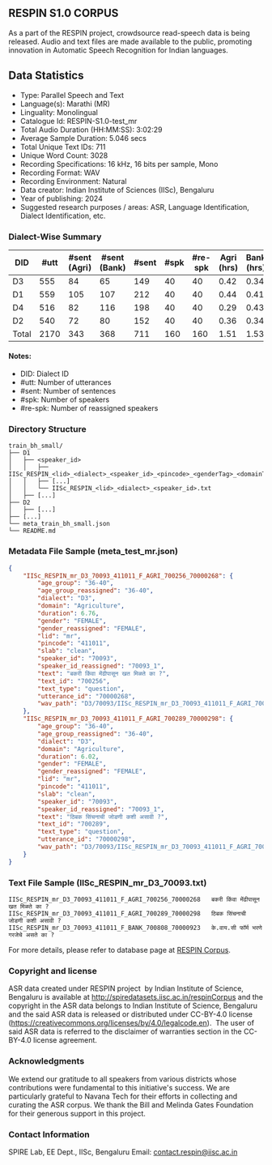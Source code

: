 ## RESPIN S1.0 CORPUS ##

As a part of the RESPIN project, crowdsource read-speech data is being released. Audio and text files
are made available to the public, promoting innovation in Automatic Speech Recognition for Indian languages.

## Data Statistics ##

- Type: Parallel Speech and Text
- Language(s): Marathi (MR)
- Linguality: Monolingual
- Catalogue Id: RESPIN-S1.0-test_mr
- Total Audio Duration (HH:MM:SS): 3:02:29
- Average Sample Duration: 5.046 secs
- Total Unique Text IDs: 711
- Unique Word Count: 3028
- Recording Specifications: 16 kHz, 16 bits per sample, Mono
- Recording Format: WAV
- Recording Environment: Natural
- Data creator: Indian Institute of Sciences (IISc), Bengaluru
- Year of publishing: 2024
- Suggested research purposes / areas: ASR, Language Identification, Dialect Identification, etc.

### Dialect-Wise Summary ###
| DID   | #utt | #sent (Agri) | #sent (Bank) | #sent | #spk | #re-spk | Agri (hrs) | Bank (hrs) | Total (hrs) |
|-------|------|--------------|--------------|-------|------|---------|------------|------------|-------------|
| D3 | 555 | 84 | 65 | 149 | 40 | 40 | 0.42 | 0.34 | 0.76 |
| D1 | 559 | 105 | 107 | 212 | 40 | 40 | 0.44 | 0.41 | 0.85 |
| D4 | 516 | 82 | 116 | 198 | 40 | 40 | 0.29 | 0.43 | 0.73 |
| D2 | 540 | 72 | 80 | 152 | 40 | 40 | 0.36 | 0.34 | 0.70 |
| Total | 2170 | 343 | 368 | 711 | 160 | 160 | 1.51 | 1.53 | 3.04 |



#### Notes:
- DID: Dialect ID
- #utt: Number of utterances
- #sent: Number of sentences
- #spk: Number of speakers
- #re-spk: Number of reassigned speakers

### Directory Structure ###
```
train_bh_small/
├── D1
│   ├── <speaker_id>
│   │   ├── IISc_RESPIN_<lid>_<dialect>_<speaker_id>_<pincode>_<genderTag>_<domainTag>_<text_id>_<uttid>.wav
│   │   ├── [...]
│   │   └── IISc_RESPIN_<lid>_<dialect>_<speaker_id>.txt
│   ├── [...]
├── D2
│   ├── [...]
├── [...]
└── meta_train_bh_small.json
└── README.md
```

### Metadata File Sample (meta_test_mr.json) ###

```json
{
    "IISc_RESPIN_mr_D3_70093_411011_F_AGRI_700256_70000268": {
        "age_group": "36-40",
        "age_group_reassigned": "36-40",
        "dialect": "D3",
        "domain": "Agriculture",
        "duration": 6.76,
        "gender": "FEMALE",
        "gender_reassigned": "FEMALE",
        "lid": "mr",
        "pincode": "411011",
        "slab": "clean",
        "speaker_id": "70093",
        "speaker_id_reassigned": "70093_1",
        "text": "बकरी किंवा मेंढीपासून खत मिळते का ?",
        "text_id": "700256",
        "text_type": "question",
        "utterance_id": "70000268",
        "wav_path": "D3/70093/IISc_RESPIN_mr_D3_70093_411011_F_AGRI_700256_70000268.wav"
    },
    "IISc_RESPIN_mr_D3_70093_411011_F_AGRI_700289_70000298": {
        "age_group": "36-40",
        "age_group_reassigned": "36-40",
        "dialect": "D3",
        "domain": "Agriculture",
        "duration": 6.02,
        "gender": "FEMALE",
        "gender_reassigned": "FEMALE",
        "lid": "mr",
        "pincode": "411011",
        "slab": "clean",
        "speaker_id": "70093",
        "speaker_id_reassigned": "70093_1",
        "text": "ठिबक सिंचनाची जोडणी कशी असावी ?",
        "text_id": "700289",
        "text_type": "question",
        "utterance_id": "70000298",
        "wav_path": "D3/70093/IISc_RESPIN_mr_D3_70093_411011_F_AGRI_700289_70000298.wav"
    }
}
```

### Text File Sample (IISc_RESPIN_mr_D3_70093.txt) ###
```
IISc_RESPIN_mr_D3_70093_411011_F_AGRI_700256_70000268	बकरी किंवा मेंढीपासून खत मिळते का ?
IISc_RESPIN_mr_D3_70093_411011_F_AGRI_700289_70000298	ठिबक सिंचनाची जोडणी कशी असावी ?
IISc_RESPIN_mr_D3_70093_411011_F_BANK_700808_70000923	के.वाय.सी फॉर्म भरणे गरजेचे असते का ?
```

For more details, please refer to database page at [RESPIN Corpus](http://spiredatasets.iisc.ac.in/respinCorpus).

### Copyright and license ###

ASR data created under RESPIN project  by Indian Institute of Science, Bengaluru is available
at http://spiredatasets.iisc.ac.in/respinCorpus and the copyright in the ASR data belongs to
Indian Institute of Science, Bengaluru and the said ASR data is released or distributed under
CC-BY-4.0 license (https://creativecommons.org/licenses/by/4.0/legalcode.en).  The user of
said ASR data is referred to the disclaimer of warranties section in the CC-BY-4.0 license
agreement.


### Acknowledgments ###

We extend our gratitude to all speakers from various districts whose contributions were fundamental to this initiative's success.
We are particularly grateful to Navana Tech for their efforts in collecting and curating the ASR corpus.
We thank the Bill and Melinda Gates Foundation for their generous support in this project.

### Contact Information ###

SPIRE Lab, EE Dept., IISc, Bengaluru
Email: contact.respin@iisc.ac.in